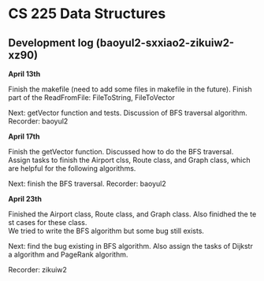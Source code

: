 # CS 225 Data Structures
## Development log (baoyul2-sxxiao2-zikuiw2-xz90)

**April 13th**

Finish the makefile (need to add some files in makefile in the future).
Finish part of the ReadFromFile: FileToString, FileToVector

Next: getVector function and tests. Discussion of BFS traversal algorithm.
Recorder: baoyul2

**April 17th**

Finish the getVector function. Discussed how to do the BFS traversal. 
Assign tasks to finish the Airport clss, Route class, and Graph class, which are helpful for the following algorithms. 

Next: finish the BFS traversal. 
Recorder: baoyul2


**April 23th**

Finished the Airport class, Route class, and Graph class. Also finidhed the test cases for these class.
We tried to write the BFS algorithm but some bug still exists.

Next: find the bug existing in BFS algorithm. Also assign the tasks of Dijkstra algorithm and PageRank algorithm.

Recorder: zikuiw2


